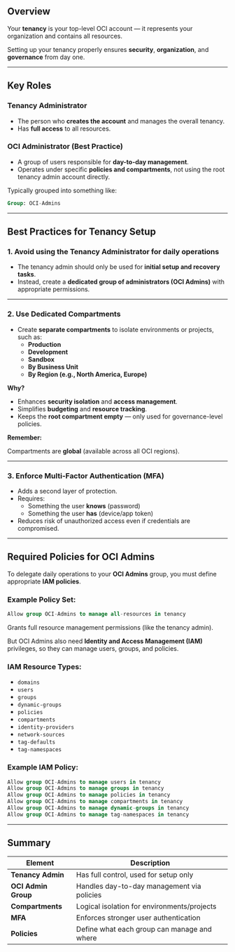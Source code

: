 ## Overview

Your **tenancy** is your top-level OCI account — it represents your organization and contains all resources.

Setting up your tenancy properly ensures **security**, **organization**, and **governance** from day one.

---

## Key Roles

### **Tenancy Administrator**

- The person who **creates the account** and manages the overall tenancy.
- Has **full access** to all resources.

### **OCI Administrator (Best Practice)**

- A group of users responsible for **day-to-day management**.
- Operates under specific **policies and compartments**, not using the root tenancy admin account directly.

Typically grouped into something like:

```sql
Group: OCI-Admins
```

---

## Best Practices for Tenancy Setup

### **1. Avoid using the Tenancy Administrator for daily operations**

- The tenancy admin should only be used for **initial setup and recovery tasks**.
- Instead, create a **dedicated group of administrators (OCI Admins)** with appropriate permissions.

---

### **2. Use Dedicated Compartments**

- Create **separate compartments** to isolate environments or projects, such as:
    - **Production**
    - **Development**
    - **Sandbox**
    - **By Business Unit**
    - **By Region (e.g., North America, Europe)**

**Why?**

- Enhances **security isolation** and **access management**.
- Simplifies **budgeting** and **resource tracking**.
- Keeps the **root compartment empty** — only used for governance-level policies.

**Remember:**

Compartments are **global** (available across all OCI regions).

---

### **3. Enforce Multi-Factor Authentication (MFA)**

- Adds a second layer of protection.
- Requires:
    - Something the user **knows** (password)
    - Something the user **has** (device/app token)
- Reduces risk of unauthorized access even if credentials are compromised.

---

## Required Policies for OCI Admins

To delegate daily operations to your **OCI Admins** group, you must define appropriate **IAM policies**.

### Example Policy Set:

```sql
Allow group OCI-Admins to manage all-resources in tenancy
```

Grants full resource management permissions (like the tenancy admin).

But OCI Admins also need **Identity and Access Management (IAM)** privileges, so they can manage users, groups, and policies.

### IAM Resource Types:

- `domains`
- `users`
- `groups`
- `dynamic-groups`
- `policies`
- `compartments`
- `identity-providers`
- `network-sources`
- `tag-defaults`
- `tag-namespaces`

### Example IAM Policy:

```sql
Allow group OCI-Admins to manage users in tenancy
Allow group OCI-Admins to manage groups in tenancy
Allow group OCI-Admins to manage policies in tenancy
Allow group OCI-Admins to manage compartments in tenancy
Allow group OCI-Admins to manage dynamic-groups in tenancy
Allow group OCI-Admins to manage tag-namespaces in tenancy
```

---

## Summary

| Element | Description |
| --- | --- |
| **Tenancy Admin** | Has full control, used for setup only |
| **OCI Admin Group** | Handles day-to-day management via policies |
| **Compartments** | Logical isolation for environments/projects |
| **MFA** | Enforces stronger user authentication |
| **Policies** | Define what each group can manage and where |